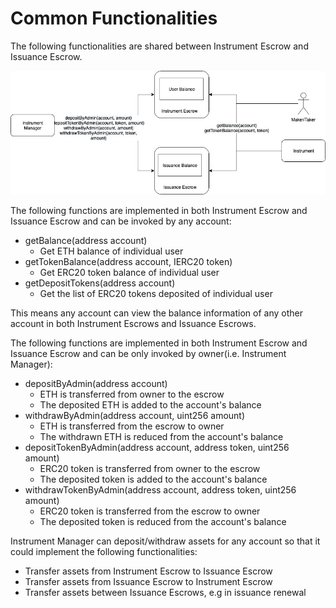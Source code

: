 # Common Functionalities

The following functionalities are shared between Instrument Escrow and Issuance Escrow.

![](../../.gitbook/assets/escrow-common-functionalities.jpg)

The following functions are implemented in both Instrument Escrow and Issuance Escrow and can be invoked by any account:

* getBalance\(address account\)
  * Get ETH balance of individual user
* getTokenBalance\(address account, IERC20 token\)
  * Get ERC20 token balance of individual user
* getDepositTokens\(address account\)
  * Get the list of ERC20 tokens deposited of individual user

This means any account can view the balance information of any other account in both Instrument Escrows and Issuance Escrows.

The following functions are implemented in both Instrument Escrow and Issuance Escrow and can be only invoked by owner\(i.e. Instrument Manager\):

* depositByAdmin\(address account\)
  * ETH is transferred from owner to the escrow
  * The deposited ETH is added to the account's balance
* withdrawByAdmin\(address account, uint256 amount\)
  * ETH is transferred from the escrow to owner
  * The withdrawn ETH is reduced from the account's balance
* depositTokenByAdmin\(address account, address token, uint256 amount\)
  * ERC20 token is transferred from owner to the escrow
  * The deposited token is added to the account's balance
* withdrawTokenByAdmin\(address account, address token, uint256 amount\)
  * ERC20 token is transferred from the escrow to owner
  * The deposited token is reduced from the account's balance

Instrument Manager can deposit/withdraw assets for any account so that it could implement the following functionalities:

* Transfer assets from Instrument Escrow to Issuance Escrow
* Transfer assets from Issuance Escrow to Instrument Escrow
* Transfer assets between Issuance Escrows, e.g in issuance renewal

